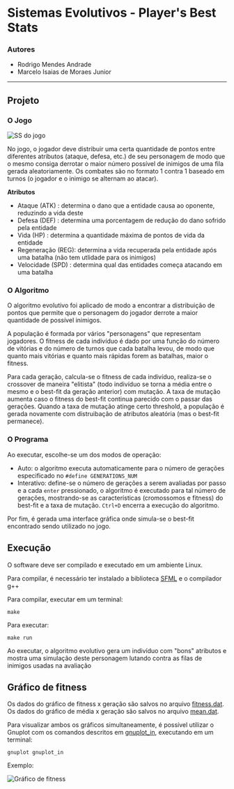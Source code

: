 # Sistemas Evolutivos - Player's Best Stats

### Autores
- Rodrigo Mendes Andrade
- Marcelo Isaias de Moraes Junior

***

## Projeto

### O Jogo

![SS do jogo](../master/images/game_ss.jpg "Screenshot do jogo")

No jogo, o jogador deve distribuir uma certa quantidade de pontos entre diferentes atributos (ataque, defesa, etc.) de
seu personagem de modo que o mesmo consiga derrotar o maior número possível de inimigos de uma fila gerada aleatoriamente.
Os combates são no formato 1 contra 1 baseado em turnos (o jogador e o inimigo se alternam ao atacar).

**Atributos**
 * Ataque (ATK) : determina o dano que a entidade causa ao oponente, reduzindo a vida deste
 * Defesa (DEF) : determina uma porcentagem de redução do dano sofrido pela entidade
 * Vida (HP) : determina a quantidade máxima de pontos de vida da entidade
 * Regeneração (REG): determina a vida recuperada pela entidade após uma batalha (não tem utlidade para os inimigos)
 * Velocidade (SPD) : determina qual das entidades começa atacando em uma batalha

### O Algoritmo

O algoritmo evolutivo foi aplicado de modo a encontrar a distribuição de pontos que permite que o personagem do jogador
derrote a maior quantidade de possível inimigos.

A população é formada por vários "personagens" que representam jogadores. O fitness de cada indivíduo é dado por uma função do número
de vitórias e do número de turnos que cada batalha levou, de modo que quanto mais vitórias e quanto mais rápidas forem as batalhas, maior
o fitness.

Para cada geração, calcula-se o fitness de cada indivíduo, realiza-se o crossover de maneira "elitista" (todo indivíduo se torna a média entre o mesmo e o
best-fit da geração anterior) com mutação. A taxa de mutação aumenta caso o fitness do best-fit continua parecido com o passar das gerações. Quando a taxa de
mutação atinge certo threshold, a população é gerada novamente com distruibação de atributos aleatória (mas o best-fit permanece).

### O Programa

Ao executar, escolhe-se um dos modos de operação:
 * Auto: o algoritmo executa automaticamente para o número de gerações especificado no ``` #define GENERATIONS_NUM ```
 * Interativo: define-se o número de gerações a serem avaliadas por passo e a cada ```enter``` pressionado, o algoritmo é executado
 para tal número de gerações, mostrando-se as características (cromossomos e fitness) do best-fit e a taxa de mutação.
 ``` Ctrl+D ``` encerra a execução do algoritmo.
 
 Por fim, é gerada uma interface gráfica onde simula-se o best-fit encontrado sendo utilizado no jogo.

## Execução

O software deve ser compilado e executado em um ambiente Linux.

Para compilar, é necessário ter instalado a biblioteca [SFML](https://www.sfml-dev.org) e o compilador g++

Para compilar, executar em um terminal:

``` 
make 
```

Para executar:

``` 
make run 
```

Ao executar, o algoritmo evolutivo gera um indivíduo com "bons" atributos e mostra uma simulação deste personagem
lutando contra as filas de inimigos usadas na avaliação

## Gráfico de fitness

Os dados do gráfico de fitness x geração são salvos no arquivo [fitness.dat](../master/fitness.dat).
Os dados do gráfico de média x geração são salvos no arquivo [mean.dat](../master/mean.dat).

Para visualizar ambos os gráficos simultaneamente, é possível utilizar o Gnuplot com os comandos descritos em [gnuplot_in](../master/gnuplot_in), executando em um terminal:

```
gnuplot gnuplot_in
```

Exemplo:


![Gráfico de fitness](../master/images/graph.png "Gráfico de fitness")

